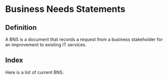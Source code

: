 # Business Needs Statements

## Definition
A BNS is a document that records a request from a business stakeholder for an improvement to existing IT services.

## Index
Here is a list of current BNS.